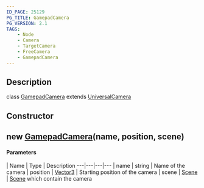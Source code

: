```yaml
---
ID_PAGE: 25129
PG_TITLE: GamepadCamera
PG_VERSION: 2.1
TAGS:
    - Node
    - Camera
    - TargetCamera
    - FreeCamera
    - GamepadCamera
---
```

## Description

class [GamepadCamera](/classes/2.3/GamepadCamera) extends [UniversalCamera](/classes/2.3/UniversalCamera)



## Constructor

##  new [GamepadCamera](/classes/2.3/GamepadCamera)(name, position, scene)



#### Parameters
 | Name | Type | Description
---|---|---|---
 | name | string |   Name of the camera
 | position | [Vector3](/classes/2.3/Vector3) |   Starting position of the camera
 | scene | [Scene](/classes/2.3/Scene) |   [Scene](/classes/2.3/Scene) which contain the camera
